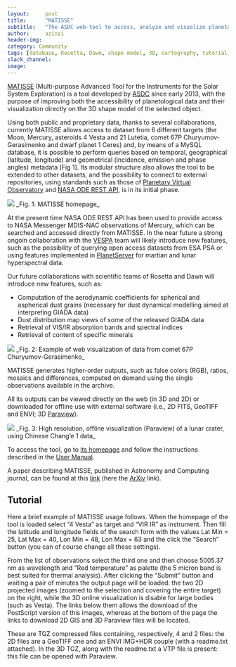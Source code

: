 ```yaml
---
layout:     post
title:      "MATISSE"
subtitle:   "The ASDC web-tool to access, analyze and visualize planetary data"
author:     azinzi
header-img:
category: Community
tags: [database, Rosetta, Dawn, shape model, 3D, cartography, tutorial, VESPA, ODE REST, GIS]
slack_channel: 
image:
---
```


[MATISSE](http://tools.asdc.asi.it/matisse.jsp) (Multi-purpose Advanced Tool for the Instruments for the Solar System Exploration) is a tool developed by [ASDC](http://www.asdc.asi.it/) since early 2013, with the purpose of improving both the accessibility of planetological data and their visualization directly on the 3D shape model of the selected object.

Using both public and proprietary data, thanks to several collaborations, currently MATISSE allows access to dataset from 6 different targets (the Moon, Mercury, asteroids 4 Vesta and 21 Lutetia, comet 67P Churyumov-Gerasimenko and dwarf planet 1 Ceres) and, by means of a MySQL database, it is possible to perform queries based on temporal, geographical (latitude, longitude) and geometrical (incidence, emission and phase angles) metadata [Fig 1].
Its modular structure also allows the tool to be extended to other datasets, and the possibility to connect to external repositories, using standards such as those of [Planetary Virtual Observatory](http://voparis-europlanet.obspm.fr/utilities/Erard_VOParis_PV2011_proceedings.pdf) and [NASA ODE REST API](http://nesf2014.arc.nasa.gov/sites/default/files/poster-pdfs/Bennett_Keith.pdf), is in its initial phase.

<img src="https://raw.githubusercontent.com/openplanetary/openplanetary.github.io/master/img/matisse/Fig1.png"> 
_Fig. 1: MATISSE homepage_

At the present time NASA ODE REST API has been used to provide access to NASA Messenger MDIS-NAC observations of Mercury, which can be searched and accessed directly from MATISSE. In the near future a strong ongoin collaboration with the [VESPA](http://openplanetary.co/blog/tools/vespa.html) team will likely introduce new features, such as the possibility of querying open access datasets from ESA PSA or using features implemented in [PlanetServer](http://openplanetary.co/blog/science/PS2-introduction.html) for martian and lunar hyperspectral data.

Our future collaborations with scientific teams of Rosetta and Dawn will introduce new features, such as:
*	Computation of the aerodynamic coefficients for spherical and aspherical dust grains (necessary for dust dynamical modelling aimed at interpreting GIADA data)
*	Dust distribution map views of some of the released GIADA data
*	Retrieval of VIS/IR absorption bands and spectral indices
*	Retrieval of content of specific minerals

<img src="https://raw.githubusercontent.com/openplanetary/openplanetary.github.io/master/img/matisse/fig8.png">
_Fig. 2: Example of web visualization of data from comet 67P Churyumov-Gerasimenko_

MATISSE generates higher-order outputs, such as false colors (RGB), ratios, mosaics and differences, computed on demand using  the single observations available in the archive.

All its outputs can be viewed directly on the web (in 3D and 2D) or downloaded for offline use with external software (i.e., 2D FITS, GeoTIFF and ENVI; 3D [Paraview](http://www.paraview.org/)).

<img src="https://raw.githubusercontent.com/openplanetary/openplanetary.github.io/master/img/matisse/FIG12.png"> 
_Fig. 3: High resolution, offline visualization (Paraview) of a lunar crater, using Chinese Chang’e 1 data_

To access the tool, go to [its homepage](http://tools.asdc.asi.it/matisse.jsp) and follow the instructions described in the [User Manual](http://tools.asdc.asi.it/download/MATISSEv1-2.pdf).

A paper describing MATISSE, published in Astronomy and Computing journal, can be found at this [link](http://www.sciencedirect.com/science/article/pii/S2213133716300154) (here the [ArXiv](http://arxiv.org/abs/1603.05413) link).

## Tutorial

Here a brief example of MATISSE usage follows. When the homepage of the tool is loaded select “4 Vesta” as target and “VIR IR” as instrument. Then fill the latitude and longitude fields of the search form with the values Lat Min = 25, Lat Max = 40, Lon Min = 48, Lon Max = 63 and the click the “Search” button (you can of course change all these settings).

From the list of observations select the third one and then choose 5005.37 nm as wavelength and “Red temperature” as palette (the 5 micron band is best suited for thermal analysis).
After clicking the “Submit” button and waiting a pair of minutes the output page will be loaded:  the two 2D projected images (zoomed to the selection and covering the entire target) on the right, while the 3D online visualization is disable for large bodies (such as Vesta). The links below them allows the download of the PostScript version of this images, whereas at the bottom of the page the links to download 2D GIS and 3D Paraview files will be located.

These are TGZ compressed files containing, respectively, 4 and 2 files: the 2D files are a GeoTIFF one and an ENVI IMG+HDR couple (with a readme.txt attached). In the 3D TGZ, along with the readme.txt a VTP file is present: this file can be opened with Paraview.
